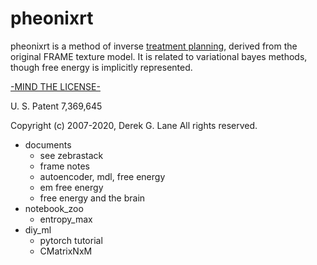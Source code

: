 # pheonixrt

pheonixrt is a method of inverse [treatment planning](https://en.wikipedia.org/wiki/Radiation_treatment_planning), derived from the original FRAME texture model.  It is related to variational bayes methods, though free energy is implicitly represented.

[-MIND THE LICENSE-](https://raw.githubusercontent.com/dg1an3/pheonixrt/master/LICENSE)

U. S. Patent 7,369,645

Copyright (c) 2007-2020, Derek G. Lane All rights reserved.


* documents
  - see zebrastack
  - frame notes
  - autoencoder, mdl, free energy
  - em free energy
  - free energy and the brain
* notebook_zoo
  - entropy_max
* diy_ml
  - pytorch tutorial
  - CMatrixNxM
